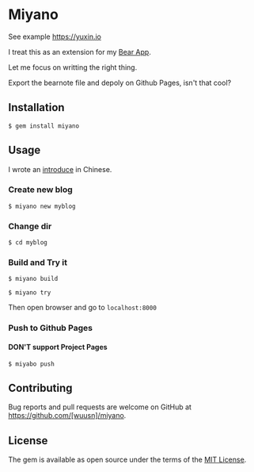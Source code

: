 # Miyano

See example https://yuxin.io

I treat this as an extension for my [Bear App](http://www.bear-writer.com).

Let me focus on writting the right thing.

Export the bearnote file and depoly on Github Pages, isn't that cool?

## Installation

    $ gem install miyano

## Usage

I wrote an [introduce](https://yuxin.io/introduce_miyano/) in Chinese.

### Create new blog

    $ miyano new myblog

### Change dir

    $ cd myblog

### Build and Try it

    $ miyano build 

    $ miyano try
    
Then open browser and go to `localhost:8000`

### Push to Github Pages

#### DON'T support Project Pages

    $ miyabo push

## Contributing

Bug reports and pull requests are welcome on GitHub at https://github.com/[wuusn]/miyano.

## License

The gem is available as open source under the terms of the [MIT License](https://opensource.org/licenses/MIT).
